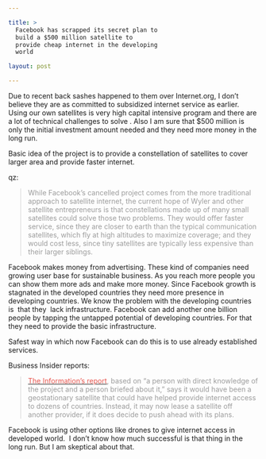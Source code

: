```yaml
---

title: >
  Facebook has scrapped its secret plan to
  build a $500 million satellite to
  provide cheap internet in the developing
  world

layout: post

---
```

<span style="font-family: inherit;">Due to recent back sashes happened to them over Internet.org, I don’t believe they are as committed to subsidized internet service as earlier.  Using our own satellites is very high capital intensive program and there are a lot of technical challenges to solve . Also I am sure that $500 million is only the initial investment amount needed and they need more money in the long run.</span>

<span style="font-family: inherit;">Basic idea of the project is to provide a constellation of satellites to cover larger area and provide faster internet.</span>

<span style="font-family: inherit;">qz:</span>
<blockquote><span style="color: #9c9c9c;"><span style="font-family: inherit;">While Facebook’s cancelled project comes from the more traditional approach to satellite internet, the current hope of Wyler and other satellite entrepreneurs is that constellations made up of many small satellites could solve those two problems. They would offer faster service, since they are closer to earth than the typical communication satellites, which fly at high altitudes to maximize coverage; and they would cost less, since tiny satellites are typically less expensive than their larger siblings.</span></span></blockquote>
<span style="font-family: inherit;">Facebook makes money from advertising. These kind of companies need growing user base for sustainable business. As you reach more people you can show them more ads and make more money. Since Facebook growth is stagnated in the developed countries they need more presence in developing countries. We know the problem with the developing countries is  that they  lack infrastructure. Facebook can add another one billion people by tapping the untapped potential of developing countries. For that they need to provide the basic infrastructure.</span>

<span style="font-family: inherit;">Safest way in which now Facebook can do this is to use already established services.</span>

<span style="font-family: inherit;">Business Insider reports:</span>
<blockquote><a href="https://www.theinformation.com/Facebook-Dumps-Secret-Plan-to-Build-Satellite?token=83f3613caa51d531f022bcb35492d465"><span style="color: #e8554e;"><span style="font-family: inherit;">The Information’s report</span></span></a><span style="color: #9c9c9c;"><span style="font-family: inherit;">, based on “a person with direct knowledge of the project and a person briefed about it,” says it would have been a geostationary satellite that could have helped provide internet access to dozens of countries. Instead, it may now lease a satellite off another provider, if it does decide to push ahead with its plans.</span></span></blockquote>
<span style="font-family: inherit;">Facebook is using other options like drones to give internet access in developed world.  I don’t know how much successful is that thing in the long run. But I am skeptical about that.</span>

